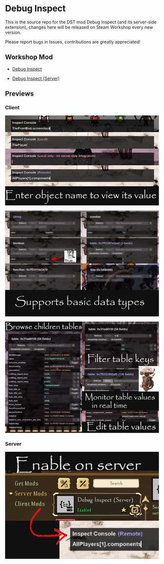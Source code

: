 # Debug Inspect

This is the source repo for the DST mod Debug Inspect (and its server-side extension), changes here will be released on Steam Workshop every new version.

Please report bugs in Issues, contributions are greatly appreciated!

## Workshop Mod

- [Debug Inspect](https://steamcommunity.com/sharedfiles/filedetails/?id=3547304515)

- [Debug Inspect (Server)](https://steamcommunity.com/sharedfiles/filedetails/?id=3547305250)

## Previews

### Client

![](img/preview_1.png)

![](img/preview_2.png)

![](img/preview_3.png)

### Server

![](img/preview_server.png)
